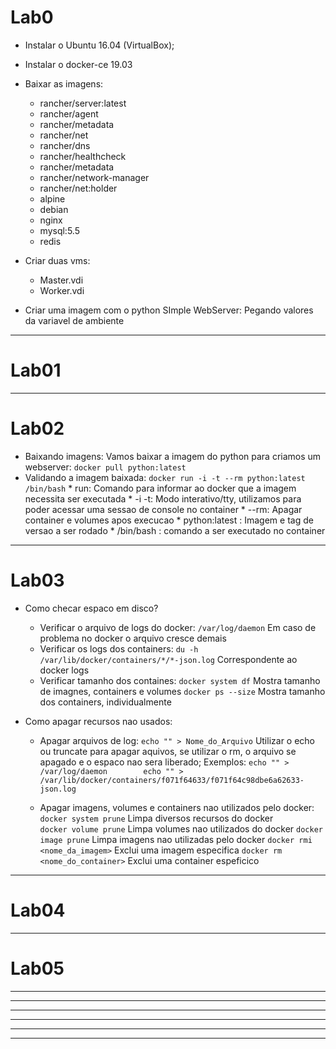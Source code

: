 # Lab0

- Instalar o Ubuntu 16.04 (VirtualBox);
- Instalar o docker-ce 19.03
- Baixar as imagens:
	* rancher/server:latest
	* rancher/agent
	* rancher/metadata
	* rancher/net
	* rancher/dns
	* rancher/healthcheck
	* rancher/metadata
	* rancher/network-manager
	* rancher/net:holder
	* alpine
	* debian
	* nginx
	* mysql:5.5
	* redis

- Criar duas vms:
	* Master.vdi
	* Worker.vdi


- Criar uma imagem com o python SImple WebServer: Pegando valores da variavel de ambiente

-------------------------------------------------------------------------------------------------------

# Lab01


-------------------------------------------------------------------------------------------------------
# Lab02

- Baixando imagens:
	Vamos baixar a imagem do python para criamos um webserver:
		```docker pull python:latest```
- Validando a imagem baixada:
	```docker run -i -t --rm python:latest /bin/bash```
		* run: Comando para informar ao docker que a imagem necessita ser executada
		* -i -t: Modo interativo/tty, utilizamos para poder acessar uma sessao de console no container
		* --rm: Apagar container e volumes apos execucao
		* python:latest : Imagem e tag de versao a ser rodado
		* /bin/bash : comando a ser executado no container



-------------------------------------------------------------------------------------------------------
# Lab03

- Como checar espaco em disco?
	- Verificar o arquivo de logs do docker: ```/var/log/daemon```  Em caso de problema no docker o arquivo cresce demais
	- Verificar os logs dos containers: ```du -h /var/lib/docker/containers/*/*-json.log```    Correspondente ao docker logs <container>
	- Verificar tamanho dos containes: 
		```docker system df```   Mostra tamanho de imagnes, containers e volumes
		```docker ps --size```   Mostra tamanho dos containers, individualmente

- Como apagar recursos nao usados:
	- Apagar arquivos de log:
		```echo "" > Nome_do_Arquivo```    Utilizar o echo ou truncate para apagar aquivos, se utilizar o rm, o arquivo se apagado e o espaco nao sera liberado;
		Exemplos:
			```
			echo "" > /var/log/daemon		
			echo "" >  /var/lib/docker/containers/f071f64633/f071f64c98dbe6a62633-json.log 
			```

	- Apagar imagens, volumes e containers nao utilizados pelo docker:
		```docker system prune```   Limpa diversos recursos do docker  
		```docker volume prune```   Limpa volumes nao utilizados do docker
		```docker image prune```    Limpa imagens nao utilizadas pelo docker
		```docker rmi <nome_da_imagem>```      Exclui uma imagem especifica
		```docker rm <nome_do_container>```    Exclui uma container espeficico


-------------------------------------------------------------------------------------------------------
# Lab04







-------------------------------------------------------------------------------------------------------
# Lab05

-------------------------------------------------------------------------------------------------------
-------------------------------------------------------------------------------------------------------
-------------------------------------------------------------------------------------------------------
-------------------------------------------------------------------------------------------------------
-------------------------------------------------------------------------------------------------------
-------------------------------------------------------------------------------------------------------



